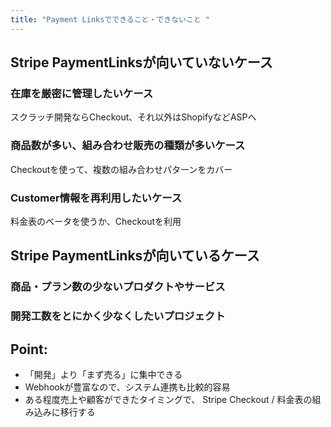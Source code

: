 ```yaml
---
title: "Payment Linksでできること・できないこと "
---
```


## Stripe PaymentLinksが向いていないケース 
### 在庫を厳密に管理したいケース 
スクラッチ開発ならCheckout、それ以外はShopifyなどASPへ 

### 商品数が多い、組み合わせ販売の種類が多いケース
Checkoutを使って、複数の組み合わせパターンをカバー 

### Customer情報を再利用したいケース
料金表のベータを使うか、Checkoutを利用



## Stripe PaymentLinksが向いているケース 
### 商品・プラン数の少ないプロダクトやサービス 
### 開発工数をとにかく少なくしたいプロジェクト 

## Point: 
* 「開発」より「まず売る」に集中できる 
* Webhookが豊富なので、システム連携も比較的容易
* ある程度売上や顧客ができたタイミングで、 Stripe Checkout / 料金表の組み込みに移行する